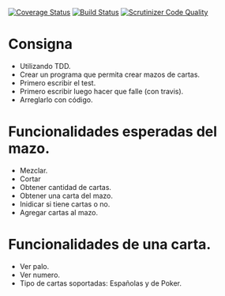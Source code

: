 [![Coverage Status](https://coveralls.io/repos/github/joseivaldi/TDD2018/badge.svg?branch=master)](https://coveralls.io/github/joseivaldi/TDD2018?branch=master)
[![Build Status](https://travis-ci.org/joseivaldi/TDD2018.svg?branch=master)](https://travis-ci.org/joseivaldi/TDD2018)
[![Scrutinizer Code Quality](https://scrutinizer-ci.com/g/joseivaldi/TDD2018/badges/quality-score.png?b=master)](https://scrutinizer-ci.com/g/joseivaldi/TDD2018/?branch=master)
# Consigna

- Utilizando TDD.
- Crear un programa que permita crear mazos de cartas.
- Primero escribir el test.
- Primero escribir luego hacer que falle (con travis).
- Arreglarlo con código.

# Funcionalidades esperadas del mazo.

- Mezclar.
- Cortar
- Obtener cantidad de cartas.
- Obtener una carta del mazo.
- Inidicar si tiene cartas o no.
- Agregar cartas al mazo.

# Funcionalidades de una carta.

- Ver palo.
- Ver numero.
- Tipo de cartas soportadas: Españolas y de Poker.
